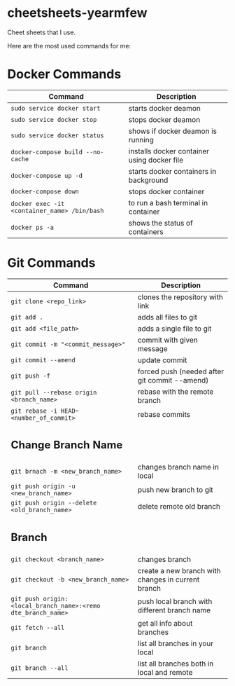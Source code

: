 # cheetsheets-yearmfew
Cheet sheets that I use. 

Here are the most used commands for me: 

# Docker Commands 

| Command                                      | Description                                 |
| -------------------------------------------- | ------------------------------------------- |
| `sudo service docker start `                 | starts docker deamon                        |
| `sudo service docker stop`                   | stops docker deamon                         |
| `sudo service docker status`                 | shows if docker deamon is running           |
| `docker-compose build --no-cache`            | installs docker container using docker file |
| `docker-compose up -d`                       | starts docker containers in background      |
| `docker-compose down`                        | stops docker container                      |
| `docker exec -it <container_name> /bin/bash` | to run a bash terminal in container         |
| `docker ps -a`                               | shows the status of containers              |


# Git Commands

| Command                                                      | Description                                        |
| ------------------------------------------------------------ | -------------------------------------------------- |
| `git clone <repo_link>`                                      | clones the repository with link                    |
| `git add .`                                                  | adds all files to git                              |
| `git add <file_path>`                                        | adds a single file to git                          |
| `git commit -m "<commit_message>"`                           | commit with given message                          |
| `git commit --amend`                                         | update commit                                      |
| `git push -f`                                                | forced push (needed after git commit --amend)      |
| `git pull --rebase origin <branch_name>`                     | rebase with the remote branch                      |
| `git rebase -i HEAD~<number_of_commit>`                      | rebase commits                                     |
| <h2>Change Branch Name</h2>                                  |
| `git brnach -m <new_branch_name>`                            | changes branch name in local                       |
| `git push origin -u <new_branch_name>`                       | push new branch to git                             |
| `git push origin --delete <old_branch_name>`                 | delete remote old branch                           |
| <h2>Branch </h2>                                             |                                                    |
| `git checkout <branch_name>`                                 | changes branch                                     |
| `git checkout -b <new_branch_name>`                          | create a new branch with changes in current branch |
| `git push origin:<local_branch_name>:<remo dte_branch_name>` | push local branch with different branch name       |
| `git fetch --all`                                            | get all info about branches                        |
| `git branch`                                                 | list all branches in your local                    |
| `git branch --all`                                           | list all branches both in local and remote         |

